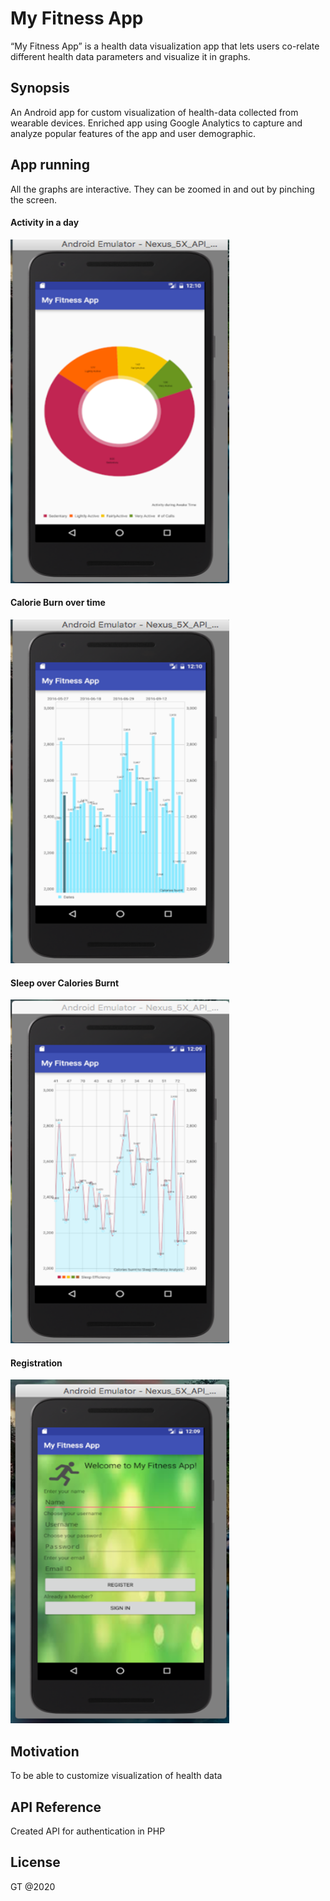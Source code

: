# My Fitness App

 “My Fitness App” is a health data visualization app that lets users co-relate different health data parameters and visualize it in graphs.

## Synopsis

   An Android app for custom visualization of health-data collected from wearable devices. Enriched app using Google Analytics to capture and analyze popular features of the app and user demographic.

## App running

All the graphs are interactive. They can be zoomed in and out by pinching the screen.

#### Activity in a day

<img src="images/activity.png" width="350px" height="550px" />

#### Calorie Burn over time
<img src="images/calorieBurn.png" width="350px" height="550px" />

#### Sleep over Calories Burnt
<img src="images/sleep.png" width="350px" height="550px" />

#### Registration
<img src="images/registration.png" width="350px" height="550px" />


## Motivation

To be able to customize visualization of health data

## API Reference

Created API for authentication in PHP

## License

GT @2020
